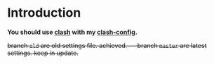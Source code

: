 # Introduction
**You should use [clash](https://github.com/Dreamacro/clash) with my [clash-config](https://github.com/peaceshi/clash-config).**

~~branch `old` are old settings file. achieved.---
branch `master` are latest settings. keep in update.~~
